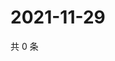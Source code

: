 # 2021-11-29

共 0 条

<!-- BEGIN WEIBO -->
<!-- 最后更新时间 Mon Nov 29 2021 22:08:29 GMT+0800 (China Standard Time) -->

<!-- END WEIBO -->
